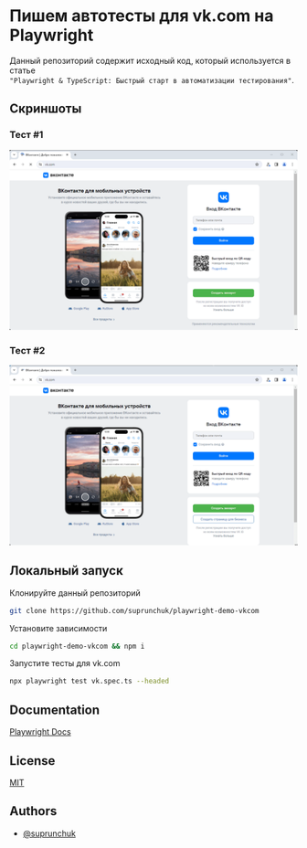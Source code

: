 
# Пишем автотесты для vk.com на Playwright

Данный репозиторий содержит исходный код, который используется в статье `"Playwright & TypeScript: Быстрый старт в автоматизации тестирования"`.

## Скриншоты

### Тест #1
![Screenshot](assets/screenshots/10-gif.gif)

### Тест #2
![Screenshot](assets/screenshots/11-gif.gif)


## Локальный запуск

Клонируйте данный репозиторий

```bash
git clone https://github.com/suprunchuk/playwright-demo-vkcom
```
Установите зависимости

```bash
cd playwright-demo-vkcom && npm i
```
Запустите тесты для vk.com

```bash
npx playwright test vk.spec.ts --headed
```


## Documentation

[Playwright Docs](https://playwright.dev/docs/intro)

## License

[MIT](https://github.com/suprunchuk/playwright-demo-vkcom/blob/main/LICENSE)


## Authors

- [@suprunchuk](https://www.github.com/suprunchuk)

